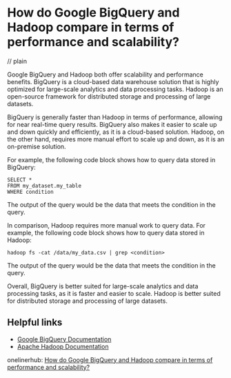 # How do Google BigQuery and Hadoop compare in terms of performance and scalability?
// plain

Google BigQuery and Hadoop both offer scalability and performance benefits. BigQuery is a cloud-based data warehouse solution that is highly optimized for large-scale analytics and data processing tasks. Hadoop is an open-source framework for distributed storage and processing of large datasets.

BigQuery is generally faster than Hadoop in terms of performance, allowing for near real-time query results. BigQuery also makes it easier to scale up and down quickly and efficiently, as it is a cloud-based solution. Hadoop, on the other hand, requires more manual effort to scale up and down, as it is an on-premise solution.

For example, the following code block shows how to query data stored in BigQuery:
```
SELECT *
FROM my_dataset.my_table
WHERE condition
```
The output of the query would be the data that meets the condition in the query.

In comparison, Hadoop requires more manual work to query data. For example, the following code block shows how to query data stored in Hadoop:
```
hadoop fs -cat /data/my_data.csv | grep <condition>
```
The output of the query would be the data that meets the condition in the query.

Overall, BigQuery is better suited for large-scale analytics and data processing tasks, as it is faster and easier to scale. Hadoop is better suited for distributed storage and processing of large datasets.

## Helpful links
- [Google BigQuery Documentation](https://cloud.google.com/bigquery/docs)
- [Apache Hadoop Documentation](https://hadoop.apache.org/docs/r2.8.3/)

onelinerhub: [How do Google BigQuery and Hadoop compare in terms of performance and scalability?](https://onelinerhub.com/google-big-query/how-do-google-bigquery-and-hadoop-compare-in-terms-of-performance-and-scalability)